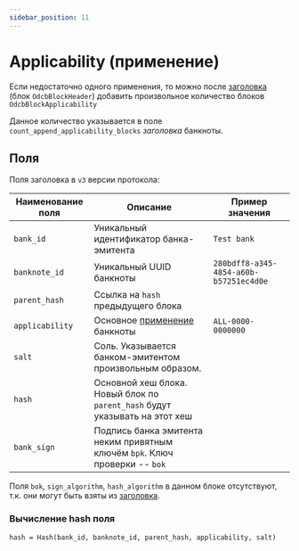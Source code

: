```yaml
---
sidebar_position: 11
---
```

# Applicability (применение)

Если недостаточно одного применения,
то можно после [заголовка](header.md) 
(блок `OdcbBlockHeader`)
добавить произвольное количество
блоков `OdcbBlockApplicability` 

Данное количество указывается
в поле `count_append_applicability_blocks`
*заголовка* банкноты.


## Поля

Поля заголовка в `v3` версии протокола:

| Наименование поля          | Описание                                                                    | Пример значения                                  |
|----------------------------|-----------------------------------------------------------------------------|--------------------------------------------------|
| `bank_id`                   | Уникальный идентификатор банка-эмитента                                     | `Test bank`                                      |
| `banknote_id`               | Уникальный UUID банкноты                                                    | `280bdff8-a345-4854-a60b-b57251ec4d0e`           |
|`parent_hash` | Ссылка на `hash` предыдущего блока                                          | 
| `applicability`             | Основное [применение](../02-potential/banknote.md#applicability) банкноты   |  `ALL-0000-0000000`                                                |
| `salt`                      | Соль. Указывается банком-эмитентом произвольным образом.                    |                                          |
| `hash`                       | Основной хеш блока. Новый блок по `parent_hash` будут указывать на этот хеш |                                           |
| `bank_sign`                  | Подпись банка эмитента неким привятным ключём `bpk`. Ключ проверки -- `bok` |                                           |

Поля `bok`, `sign_algorithm`, `hash_algorithm` в данном блоке 
отсутствуют,
т.к. они могут быть взяты из [заголовка](header.md).


### Вычисление hash поля

```
hash = Hash(bank_id, banknote_id, parent_hash, applicability, salt)
```